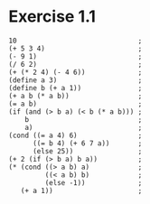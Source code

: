 Exercise 1.1
============
    10                              ;
    (+ 5 3 4)                       ;
    (- 9 1)                         ;
    (/ 6 2)                         ;
    (+ (* 2 4) (- 4 6))             ;
    (define a 3)                    ;
    (define b (+ a 1))              ;
    (+ a b (* a b))                 ;
    (= a b)                         ;
    (if (and (> b a) (< b (* a b))) ;
        b                           ;
        a)                          ;
    (cond ((= a 4) 6)               ;
          ((= b 4) (+ 6 7 a))       ;
          (else 25))                ;
    (+ 2 (if (> b a) b a))          ;
    (* (cond ((> a b) a)            ;
             ((< a b) b)            ;
             (else -1))             ;
       (+ a 1))                     ;

